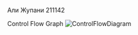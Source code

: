 Али Жупани
211142

Control Flow Graph
![ControlFlowDiagram](https://github.com/user-attachments/assets/e3f99148-b194-4a81-b4c6-273cb39b4b4f)
